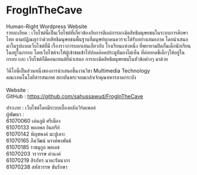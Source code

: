 # FrogInTheCave
Human-Right Wordpress Website</br>
รายละเอียด : เว็บไซต์นี้เป็นเว็บไซต์ที่เกี่ยวข้องกับการตีเเผ่การละเมิดสิทธิมนุษยชนในระบบการศึกษาไทย ตามปฎิณญาว่าด้วยสิทธิมนุษยชนพื้นฐานที่มนุษย์ทุกคนควรจะได้รับอย่างเสมอภาค
โดยนำเสนอมาในรูปเเบบเว็บไซต์ที่มี เรื่องราวการบอกเล่นเกี่ยวกับ โรงเรียนเเห่งหนึ่ง ที่พยายามปิดกั้นเด็กนักเรียนในอยู่ในกรอบ โดยเว็บไซต์จะให้ผู้เข้าชมเข้าไปปลดล๊อคประตูทีมองไม่เห็น
ที่ค่อยกดขี่เด็กๆให้อยู่ในกรอบ เเละ เว็บไซต์ก็มีคอนเทนต์ที่นำเสนอ การละเมิดสิทธิมนุษยชนในหัวข้อต่างๆ มาด้วย</br>

วีดีโอนี่เป็นส่วนหนึ่งของการนำเสนอชิ้นงานวิชา Multimedia Technology</br>
คณะเทคโนโลยีสารสนเทศ สถาบันพระจอมเกล้าเจ้าคุณทหารลาดกระบัง</br>
</br>
Website : </br>
GitHub :  https://github.com/sahussawud/FrogInTheCave</br>

ประเภท : เว็บไซต์โดยมีระบบเบื้องหลังเวิร์ดเพลส</br>
ผู้พัฒนา :</br>
          61070060 เด่นภูมิ    ศรีเมือง</br>
          61070133 พอลพล   อินทรีย์</br>
          61070142 พิญชพงค์  มะปูเลาะ</br>
          61070165 ภีมวัฒน์   นรงค์พงพันธ์</br>
          61070185 ราชนุกูล   พลเดช</br>
          61070203 วรวรรษ   คำนงค์</br>
          61070219 สิรภัทร    นาคะรัตนากร</br>
          61070238 สหัสวรรษ ขันรักษา</br>
         
         
         
         
        
         
        
